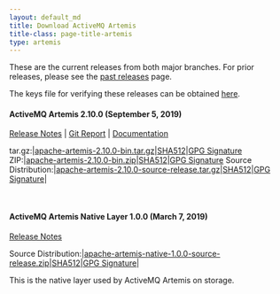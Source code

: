 ```yaml
---
layout: default_md
title: Download ActiveMQ Artemis
title-class: page-title-artemis
type: artemis
---
```


These are the current releases from both major branches. For prior releases, please see the <a href="past_releases">past releases</a> page.

The keys file for verifying these releases can be obtained <a href="https://www.apache.org/dist/activemq/KEYS">here</a>.

#### ActiveMQ Artemis 2.10.0  (September 5, 2019)
[Release Notes](release-notes-2.10.0) | [Git Report](commit-report-2.10.0) | [Documentation](../documentation/latest)

tar.gz:|[apache-artemis-2.10.0-bin.tar.gz](https://www.apache.org/dyn/closer.cgi?filename=activemq/activemq-artemis/2.10.0/apache-artemis-2.10.0-bin.tar.gz&action=download)|[SHA512](https://www.apache.org/dist/activemq/activemq-artemis/2.10.0/apache-artemis-2.10.0-bin.tar.gz.sha512)|[GPG Signature](https://www.apache.org/dist/activemq/activemq-artemis/2.10.0/apache-artemis-2.10.0-bin.tar.gz.asc)
ZIP:|[apache-artemis-2.10.0-bin.zip](https://www.apache.org/dyn/closer.cgi?filename=activemq/activemq-artemis/2.10.0/apache-artemis-2.10.0-bin.zip&action=download)|[SHA512](https://www.apache.org/dist/activemq/activemq-artemis/2.10.0/apache-artemis-2.10.0-bin.zip.sha512)|[GPG Signature](https://www.apache.org/dist/activemq/activemq-artemis/2.10.0/apache-artemis-2.10.0-bin.zip.asc)
Source Distribution:|[apache-artemis-2.10.0-source-release.tar.gz](https://www.apache.org/dyn/closer.cgi?filename=activemq/activemq-artemis/2.10.0/apache-artemis-2.10.0-source-release.tar.gz&action=download)|[SHA512](https://www.apache.org/dist/activemq/activemq-artemis/2.10.0/apache-artemis-2.10.0-source-release.tar.gz.sha512)|[GPG Signature](https://www.apache.org/dist/activemq/activemq-artemis/2.10.0/apache-artemis-2.10.0-source-release.tar.gz.asc)|

<br/>

#### ActiveMQ Artemis Native Layer 1.0.0  (March 7, 2019)

[Release Notes](release-notes-native-1.0.0)

Source Distribution:|[apache-artemis-native-1.0.0-source-release.zip](https://www.apache.org/dyn/closer.cgi?filename=activemq/activemq-artemis-native/1.0.0/activemq-artemis-native-1.0.0-source-release.zip&action=download)|[SHA512](https://www.apache.org/dist/activemq/activemq-artemis-native/1.0.0/activemq-artemis-native-1.0.0-source-release.zip.sha512)|[GPG Signature](https://www.apache.org/dist/activemq/activemq-artemis-native/1.0.0/activemq-artemis-native-1.0.0-source-release.zip.asc)|

This is the native layer used by ActiveMQ Artemis on storage.


